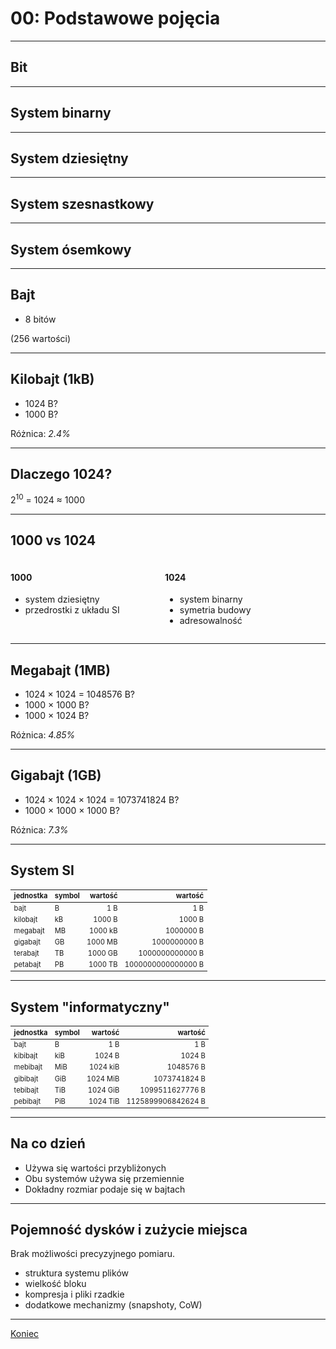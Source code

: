 # 00: Podstawowe pojęcia

------
## Bit

------
## System binarny

------
## System dziesiętny

------
## System szesnastkowy

------
## System ósemkowy

------
## Bajt

* 8 bitów

(256 wartości)

------
## Kilobajt (1kB)

* 1024 B?
* 1000 B?

Różnica: *2.4%*

---
## Dlaczego 1024?

2<sup>10</sup> = 1024 ≈ 1000

---
## 1000 vs 1024

<div style='display: flex'>
<div style='width: 49%' class=fragment>
  <h4>1000</h4>
  <ul>
  <li>system dziesiętny</li>
  <li>przedrostki z układu SI</li>
  </ul>
</div>

<div style='width: 49%' class=fragment>
  <h4>1024</h4>
  <ul>
  <li>system binarny</li>
  <li>symetria budowy</li>
  <li>adresowalność</li>
  </ul>
</div>
</div>

------
## Megabajt (1MB)

* 1024 × 1024 = 1048576 B? 
* 1000 × 1000 B?
* 1000 × 1024 B?

Różnica: *4.85%*

------
## Gigabajt (1GB)

* 1024 × 1024 × 1024 = 1073741824 B?
* 1000 × 1000 × 1000 B?

Różnica: *7.3%*

------
## System SI

| jednostka| symbol |wartość | wartość |
|----------|--------|-------:|--------:|
| bajt     | B      |     1 B | 1 B |
| kilobajt | kB     |  1000 B | 1000 B |
| megabajt | MB     | 1000 kB | 1000000 B |
| gigabajt | GB     | 1000 MB | 1000000000 B |
| terabajt | TB     | 1000 GB | 1000000000000 B |
| petabajt | PB     | 1000 TB | 1000000000000000 B |

<style> #system-si + table { font-size: 0.8em; } </style>

---
## System "informatyczny"

| jednostka| symbol |wartość | wartość |  
|----------|--------|-------:|--------:|
| bajt     | B      |     1 B | 1 B |
| kibibajt | kiB    |  1024 B | 1024 B |
| mebibajt | MiB    | 1024 kiB | 1048576 B |
| gibibajt | GiB    | 1024 MiB | 1073741824 B |
| tebibajt | TiB    | 1024 GiB | 1099511627776 B |
| pebibajt | PiB    | 1024 TiB | 1125899906842624 B |

<style> #system-informatyczny + table { font-size: 0.8em; } </style>

------
## Na co dzień

- Używa się wartości przybliżonych
- Obu systemów używa się przemiennie
- Dokładny rozmiar podaje się w bajtach

------
## Pojemność dysków i zużycie miejsca

Brak możliwości precyzyjnego pomiaru.
- struktura systemu plików
- wielkość bloku
- kompresja i pliki rzadkie
- dodatkowe mechanizmy (snapshoty, CoW)

------
[Koniec](./)

